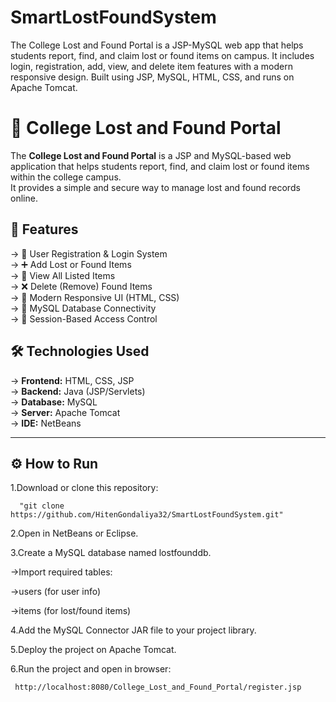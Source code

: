 # SmartLostFoundSystem
The College Lost and Found Portal is a JSP-MySQL web app that helps students report, find, and claim lost or found items on campus. It includes login, registration, add, view, and delete item features with a modern responsive design. Built using JSP, MySQL, HTML, CSS, and runs on Apache Tomcat.

# 🎒 College Lost and Found Portal

The **College Lost and Found Portal** is a JSP and MySQL-based web application that helps students report, find, and claim lost or found items within the college campus.  
It provides a simple and secure way to manage lost and found records online.

## 🚀 Features
-> 🧍 User Registration & Login System  
-> ➕ Add Lost or Found Items  
-> 👀 View All Listed Items  
-> ❌ Delete (Remove) Found Items  
-> 🎨 Modern Responsive UI (HTML, CSS)  
-> 💾 MySQL Database Connectivity  
-> 🔐 Session-Based Access Control


## 🛠️ Technologies Used
-> **Frontend:** HTML, CSS, JSP  
-> **Backend:** Java (JSP/Servlets)  
-> **Database:** MySQL  
-> **Server:** Apache Tomcat  
-> **IDE:** NetBeans 

---

## ⚙️ How to Run
1.Download or clone this repository:

      "git clone https://github.com/HitenGondaliya32/SmartLostFoundSystem.git"
   
2.Open in NetBeans or Eclipse.

3.Create a MySQL database named lostfounddb.

->Import required tables:

->users (for user info)

->items (for lost/found items)
        
4.Add the MySQL Connector JAR file to your project library.

5.Deploy the project on Apache Tomcat.

6.Run the project and open in browser:

     http://localhost:8080/College_Lost_and_Found_Portal/register.jsp
  
